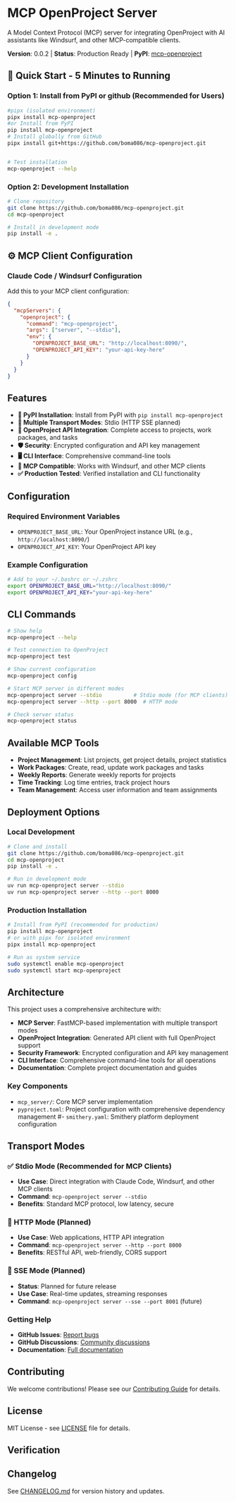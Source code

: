 # MCP OpenProject Server

A Model Context Protocol (MCP) server for integrating OpenProject with AI assistants like Windsurf, and other MCP-compatible clients.

**Version**: 0.0.2 | **Status**: Production Ready | **PyPI**: [mcp-openproject](https://pypi.org/project/mcp-openproject/)

## 🚀 Quick Start - 5 Minutes to Running

### Option 1: Install from PyPI or github (Recommended for Users)

```bash
#pipx (isolated environment)
pipx install mcp-openproject
#or Install from PyPI
pip install mcp-openproject
# Install globally from GitHub
pipx install git+https://github.com/boma086/mcp-openproject.git


# Test installation
mcp-openproject --help
```

### Option 2: Development Installation

```bash
# Clone repository
git clone https://github.com/boma086/mcp-openproject.git
cd mcp-openproject

# Install in development mode
pip install -e .
```

## ⚙️ MCP Client Configuration

### Claude Code / Windsurf Configuration

Add this to your MCP client configuration:

```json
{
  "mcpServers": {
    "openproject": {
      "command": "mcp-openproject",
      "args": ["server", "--stdio"],
      "env": {
        "OPENPROJECT_BASE_URL": "http://localhost:8090/",
        "OPENPROJECT_API_KEY": "your-api-key-here"
      }
    }
  }
}
```


## Features

- **🚀 PyPI Installation**: Install from PyPI with `pip install mcp-openproject`
- **📡 Multiple Transport Modes**: Stdio (HTTP SSE planned)
- **🔗 OpenProject API Integration**: Complete access to projects, work packages, and tasks
- **🛡️ Security**: Encrypted configuration and API key management
- **🖥️ CLI Interface**: Comprehensive command-line tools
- **🎯 MCP Compatible**: Works with Windsurf, and other MCP clients
- **✅ Production Tested**: Verified installation and CLI functionality

## Configuration

### Required Environment Variables

- `OPENPROJECT_BASE_URL`: Your OpenProject instance URL (e.g., `http://localhost:8090/`)
- `OPENPROJECT_API_KEY`: Your OpenProject API key

### Example Configuration

```bash
# Add to your ~/.bashrc or ~/.zshrc
export OPENPROJECT_BASE_URL="http://localhost:8090/"
export OPENPROJECT_API_KEY="your-api-key-here"
```

## CLI Commands

```bash
# Show help
mcp-openproject --help

# Test connection to OpenProject
mcp-openproject test

# Show current configuration
mcp-openproject config

# Start MCP server in different modes
mcp-openproject server --stdio          # Stdio mode (for MCP clients)
mcp-openproject server --http --port 8000  # HTTP mode

# Check server status
mcp-openproject status
```

## Available MCP Tools

- **Project Management**: List projects, get project details, project statistics
- **Work Packages**: Create, read, update work packages and tasks
- **Weekly Reports**: Generate weekly reports for projects
- **Time Tracking**: Log time entries, track project hours
- **Team Management**: Access user information and team assignments

## Deployment Options

### Local Development

```bash
# Clone and install
git clone https://github.com/boma086/mcp-openproject.git
cd mcp-openproject
pip install -e .

# Run in development mode
uv run mcp-openproject server --stdio
uv run mcp-openproject server --http --port 8000
```

### Production Installation

```bash
# Install from PyPI (recommended for production)
pip install mcp-openproject
# or with pipx for isolated environment
pipx install mcp-openproject

# Run as system service
sudo systemctl enable mcp-openproject
sudo systemctl start mcp-openproject
```

## Architecture

This project uses a comprehensive architecture with:

- **MCP Server**: FastMCP-based implementation with multiple transport modes
- **OpenProject Integration**: Generated API client with full OpenProject support
- **Security Framework**: Encrypted configuration and API key management
- **CLI Interface**: Comprehensive command-line tools for all operations
- **Documentation**: Complete project documentation and guides

### Key Components

- `mcp_server/`: Core MCP server implementation
- `pyproject.toml`: Project configuration with comprehensive dependency management
#- `smithery.yaml`: Smithery platform deployment configuration

## Transport Modes

### ✅ Stdio Mode (Recommended for MCP Clients)
- **Use Case**: Direct integration with Claude Code, Windsurf, and other MCP clients
- **Command**: `mcp-openproject server --stdio`
- **Benefits**: Standard MCP protocol, low latency, secure

###  🚧  HTTP Mode (Planned)
- **Use Case**: Web applications, HTTP API integration
- **Command**: `mcp-openproject server --http --port 8000`
- **Benefits**: RESTful API, web-friendly, CORS support

### 🚧 SSE Mode (Planned)
- **Status**: Planned for future release
- **Use Case**: Real-time updates, streaming responses
- **Command**: `mcp-openproject server --sse --port 8001` (future)

### Getting Help
- **GitHub Issues**: [Report bugs](https://github.com/boma086/mcp-openproject/issues)
- **GitHub Discussions**: [Community discussions](https://github.com/boma086/mcp-openproject/discussions)
- **Documentation**: [Full documentation](https://github.com/boma086/mcp-openproject/tree/main/docs)

## Contributing

We welcome contributions! Please see our [Contributing Guide](CONTRIBUTING.md) for details.

## License

MIT License - see [LICENSE](LICENSE) file for details.

## Verification

## Changelog

See [CHANGELOG.md](CHANGELOG.md) for version history and updates.
